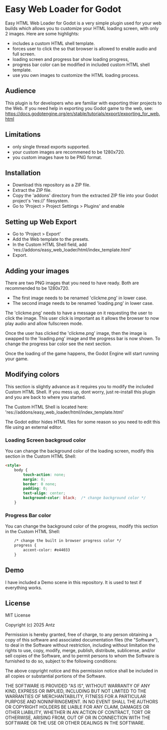 # Easy Web Loader for Godot

Easy HTML Web Loader for Godot is a very simple plugin used for your web builds
which allows you to customize your HTML loading screen, with only 2 images.  Here are some highlights:
	
- includes a custom HTML shell template.
- forces user to click the so that browser is allowed to enable audio and full screen.
- loading screen and progress bar show loading progress,
- progress bar color can be modified in included custom HTML shell template.
- use you own images to customize the HTML loading process.

## Audience

This plugin is for developers who are familiar with exporting thier projects to the Web.
If you need help in exporting you Godot game to the web, see: https://docs.godotengine.org/en/stable/tutorials/export/exporting_for_web.html

## Limitations

- only single thread exports supported.
- your custom images are recommened to be 1280x720.
- you custom images have to be PNG format.

## Installation

- Download this repository as a ZIP file.
- Extract the ZIP file.
- Copy the 'addons' directory from the extracted ZIP file into your Godot project's 'res://' filesystem.
- Go to 'Project > Project Settings > Plugins' and enable

## Setting up Web Export

- Go to 'Project > Export'
- Add the Web template to the presets.
- In the Custom HTML Shell field, add 'res://addons/easy_web_loader/html/index_template.html'
- Export. 

## Adding your images

There are two PNG images that you need to have ready.  Both are recommended to be 1280x720.

- The first image needs to be renamed 'clickme.png' in lower case.
- The second image needs to be renamed 'loading.png' in lower case.

The 'clickme.png' needs to have a message on it requesting the user to click the image.
This user click is important as it allows the browser to now play audio and allow
fullscreen mode.

Once the user has clicked the 'clickme.png' image, then the image is swapped to the
'loading.png' image and the progress bar is now shown.  To change the progress bar color see the next section.

Once the loading of the game happens, the Godot Engine will start running your game.

## Modifying colors

This section is slightly advance as it requires you to modify the included 
Custom HTML Shell.  If you mess up, dont worry, just re-install this plugin and
you are back to where you started.

The Custom HTML Shell is located here: 'res://addons/easy_web_loader/html/index_template.html'

The Godot editor hides HTML files for some reason so you need to edit this file
using an external editor.

### Loading Screen backgroud color

You can change the background color of the loading screen, modify this section in 
the Custom HTML Shell:
	
```html
<style>
	body {
		touch-action: none;
		margin: 0;
		border: 0 none;
		padding: 0;
		text-align: center;
		background-color: black;  /* change background color */
	}
```
### Progress Bar color

You can change the background color of the progress, modify this section in 
the Custom HTML Shell:
	
```html
	/* change the built in browser progress color */
	progress {
		accent-color: #e44033
	}
```

## Demo

I have included a Demo scene in this repository.  It is used to test if 
everything works.

## License

MIT License

Copyright (c) 2025 Antz

Permission is hereby granted, free of charge, to any person obtaining a copy
of this software and associated documentation files (the "Software"), to deal
in the Software without restriction, including without limitation the rights
to use, copy, modify, merge, publish, distribute, sublicense, and/or sell
copies of the Software, and to permit persons to whom the Software is
furnished to do so, subject to the following conditions:

The above copyright notice and this permission notice shall be included in all
copies or substantial portions of the Software.

THE SOFTWARE IS PROVIDED "AS IS", WITHOUT WARRANTY OF ANY KIND, EXPRESS OR
IMPLIED, INCLUDING BUT NOT LIMITED TO THE WARRANTIES OF MERCHANTABILITY,
FITNESS FOR A PARTICULAR PURPOSE AND NONINFRINGEMENT. IN NO EVENT SHALL THE
AUTHORS OR COPYRIGHT HOLDERS BE LIABLE FOR ANY CLAIM, DAMAGES OR OTHER
LIABILITY, WHETHER IN AN ACTION OF CONTRACT, TORT OR OTHERWISE, ARISING FROM,
OUT OF OR IN CONNECTION WITH THE SOFTWARE OR THE USE OR OTHER DEALINGS IN THE
SOFTWARE.
